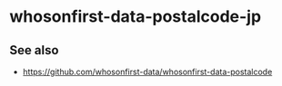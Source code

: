 # whosonfirst-data-postalcode-jp

## See also

* https://github.com/whosonfirst-data/whosonfirst-data-postalcode

